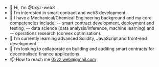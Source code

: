 - 👋 Hi, I’m @0xyz-web3
- 👀 I’m interested in smart contract and web3 development.
- 🧠 I have a Mechanical/Chemical Engineering background and my core competencies include:
  -- smart contract development, deployment and testing, 
  -- data science (data analysis/inference, machine learning)  and 
  -- operations research (convex optimisation).
- 🌱 I’m currently learning advanced Solidity, JavaScript and front-end development.
- 💞️ I’m looking to collaborate on building and auditing smart contracts for decentralised finance applications.
- 📫 How to reach me 0xyz.web@gmail.com

<!---
0xyz-web3/0xyz-web3 is a ✨ special ✨ repository because its `README.md` (this file) appears on your GitHub profile.
You can click the Preview link to take a look at your changes.
--->
